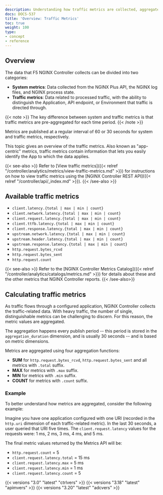 ```yaml
---
description: Understanding how traffic metrics are collected, aggregated, and reported.
docs: DOCS-537
title: 'Overview: Traffic Metrics'
toc: true
weight: 100
type:
- concept
- reference
---
```


## Overview

The data that F5 NGINX Controller collects can be divided into two categories:

- **System metrics**: Data collected from the NGINX Plus API, the NGINX log files, and NGINX process state.
- **Traffic metrics**: Data related to processed traffic, with the ability to distinguish the Application, API endpoint, or Environment that traffic is directed through.

{{< note >}}
The key difference between system and traffic metrics is that traffic metrics are pre-aggregated for each time period.
{{< /note >}}

Metrics are published at a regular interval of 60 or 30 seconds for system and traffic metrics, respectively.

This topic gives an overview of the traffic metrics. Also known as "app-centric" metrics, traffic metrics contain information that lets you easily identify the App to which the data applies.

{{< see-also >}}
Refer to [View traffic metrics]({{< relref "/controller/analytics/metrics/view-traffic-metrics.md" >}}) for instructions on how to view traffic metrics using the [NGINX Controller REST API]({{< relref "/controller/api/_index.md" >}}).
{{< /see-also >}}

## Available traffic metrics

- `client.latency.{total | max | min | count}`
- `client.network.latency.{total | max | min | count}`
- `client.request.latency.{total | max | min | count}`
- `client.ttfb.latency.{total | max | min | count}`
- `client.response.latency.{total | max | min | count}`
- `upstream.network.latency.{total | max | min | count}`
- `upstream.header.latency.{total | max | min | count}`
- `upstream.response.latency.{total | max | min | count}`
- `http.request.bytes_rcvd`
- `http.request.bytes_sent`
- `http.request.count`

{{< see-also >}}
Refer to the [NGINX Controller Metrics Catalog]({{< relref "/controller/analytics/catalogs/metrics.md" >}}) for details about these and the other metrics that NGINX Controller reports.
{{< /see-also>}}

## Calculating traffic metrics

As traffic flows through a configured application, NGINX Controller collects the traffic-related data. With heavy traffic, the number of single, distinguishable metrics can be challenging to discern. For this reason, the metric values are aggregated.

The aggregation happens every publish period -- this period is stored in the `aggregation_duration` dimension, and is usually 30 seconds -- and is based on metric dimensions.

Metrics are aggregated using four aggregation functions:

- **SUM** for `http.request.bytes_rcvd`, `http.request.bytes_sent` and all metrics with `.total` suffix.
- **MAX** for metrics with `.max` suffix.
- **MIN** for metrics with `.min` suffix.
- **COUNT** for metrics with `.count` suffix.

### Example

To better understand how metrics are aggregated, consider the following example:

Imagine you have one application configured with one URI (recorded in the `http.uri` dimension of each traffic-related metric). In the last 30 seconds, a user queried that URI five times. The `client.request.latency` values for the requests were: 1 ms, 2 ms, 3 ms, 4 ms, and 5 ms.

The final metric values returned by the Metrics API will be:

- `http.request.count` = 5
- `client.request.latency.total` = 15 ms
- `client.request.latency.max` = 5 ms
- `client.request.latency.min` = 1 ms
- `client.request.latency.count` = 5

{{< versions "3.0" "latest" "ctrlvers" >}}
{{< versions "3.18" "latest" "apimvers" >}}
{{< versions "3.20" "latest" "adcvers" >}}
